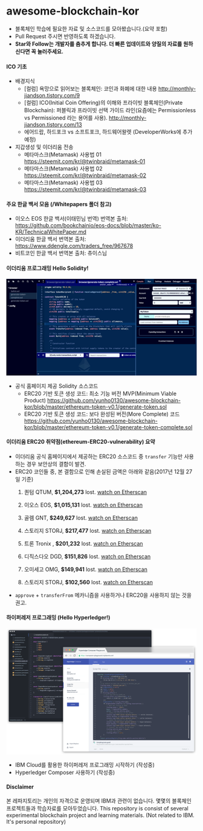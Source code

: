 # awesome-blockchain-kor
- 블록체인 학습에 필요한 자료 및 소스코드를 모아봤습니다.(요약 포함) 
- Pull Request 주시면 반영하도록 하겠습니다.
- **Star와 Follow는 개발자를 춤추게 합니다. 더 빠른 업데이트와 양질의 자료를 원하신다면 꼭 눌러주세요.**

#### ICO 기초 
- 배경지식  
    - [컬럼] 욕망으로 읽어보는 블록체인: 코인과 화폐에 대한 내용 <http://monthly-jiandson.tistory.com/9>  
    - [컬럼] ICO(Initial Coin Offering)의 이해와 프라이빗 블록체인(Private Blockchain): 퍼블릭과 프라이빗 선택 가이드 라인(요즘에는 Permissionless vs Permissioned 라는 용어를 사용). <http://monthly-jiandson.tistory.com/13>
    - 에어드랍, 하드포크 vs 소프트포크, 하드웨어왈렛 (DeveloperWorks에 추가예정)
- 지갑생성 및 이더리움 전송
    - 메타마스크(Metamask) 사용법 01 <https://steemit.com/kr/@twinbraid/metamask-01>  
    - 메타마스크(Metamask) 사용법 02 <https://steemit.com/kr/@twinbraid/metamask-02>  
    - 메타마스크(Metamask) 사용법 03 <https://steemit.com/kr/@twinbraid/metamask-03>  

#### 주요 한글 백서 모음 (/Whitepapers 폴더 참고) 
- 이오스 EOS 한글 백서(이태민님 번역) 번역본 출처: <https://github.com/bookchainio/eos-docs/blob/master/ko-KR/TechnicalWhitePaper.md> 
- 이더리움 한글 백서 번역본 출처: <https://www.ddengle.com/traders_free/967678>
- 비트코인 한글 백서 번역본 출처: 츄이스님 
    
#### 이더리움 프로그래밍 Hello Solidity!
![](media/15282674796425.jpg)

- 공식 홈페이지 제공 Solidity 소스코드  
    - ERC20 기반 토큰 생성 코드: 최소 기능 버전 MVP(Minimum Viable Product) <https://github.com/yunho0130/awesome-blockchain-kor/blob/master/ethereum-token-v0.1/generate-token.sol>
    - ERC20 기반 토큰 생성 코드: 보다 완성된 버전(More Complete) 코드 <https://github.com/yunho0130/awesome-blockchain-kor/blob/master/ethereum-token-v0.1/generate-token-complete.sol>

#### 이더리움 ERC20 취약점(ethereum-ERC20-vulnerability) 요약
- 이더리움 공식 홈페이지에서 제공하는 ERC20 소스코드 중 `transfer` 기능만 사용하는 경우 보안상의 결함이 발견. 
- ERC20 코인들 중, 본 결함으로 인해 손실된 금액은 아래와 같음(2017년 12월 27일 기준)
    1. 퀀텀 QTUM, **$1,204,273** lost. [watch on Etherscan](https://etherscan.io/address/0x9a642d6b3368ddc662CA244bAdf32cDA716005BC)

    2. 이오스 EOS, **$1,015,131** lost. [watch on Etherscan](https://etherscan.io/address/0x86fa049857e0209aa7d9e616f7eb3b3b78ecfdb0)

    3. 골렘 GNT, **$249,627** lost. [watch on Etherscan](https://etherscan.io/address/0xa74476443119A942dE498590Fe1f2454d7D4aC0d)

    4. 스토리지 STORJ, **$217,477** lost. [watch on Etherscan](https://etherscan.io/address/0xe41d2489571d322189246dafa5ebde1f4699f498)
    
    5. 트론 Tronix , **$201,232** lost. [watch on Etherscan](https://etherscan.io/address/0xf230b790e05390fc8295f4d3f60332c93bed42e2)
    
    6. 디직스다오 DGD, **$151,826** lost. [watch on Etherscan](https://etherscan.io/address/0xe0b7927c4af23765cb51314a0e0521a9645f0e2a)
    
    7. 오미세고 OMG, **$149,941** lost. [watch on Etherscan](https://etherscan.io/address/0xd26114cd6ee289accf82350c8d8487fedb8a0c07)
    
    8. 스토리지 STORJ, **$102,560** lost. [watch on Etherscan](https://etherscan.io/address/0xb64ef51c888972c908cfacf59b47c1afbc0ab8ac) 
- `approve` + `transferFrom` 메카니즘을 사용하거나 ERC20을 사용하지 않는 것을 권고. 

#### 하이퍼레저 프로그래밍 (Hello Hyperledger!)
![](media/15282706026711.png)

- IBM Cloud를 활용한 하이퍼레저 프로그래밍 시작하기 (작성중)
- Hyperledger Composer 사용하기 (작성중) 

#### Disclaimer
본 레파지토리는 개인의 자격으로 운영되며 IBM과 관련이 없습니다. 몇몇의 블록체인 프로젝트들과 학습자료를 모아두었습니다. This repository is consist of several experimental blockchain project and learning materials. (Not related to IBM. It's personal repository)  


